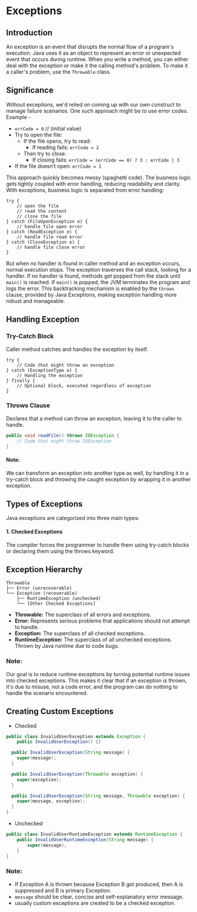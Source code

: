 # Exceptions

## Introduction
An exception is an event that disrupts the normal flow of a program's execution. Java uses it as an
object to represent an error or unexpected event that occurs during runtime. When you write a method,
you can either deal with the exception or make it the calling method's problem. To make it a caller's
problem, use the `Throwable` class.

## Significance
Without exceptions, we'd relied on coming up with our own construct to manage failure scenarios. One
such approach might be to use error codes. Example -

- `errCode = 0` // (initial value)
- Try to open the file:
  - If the file opens, try to read:
    - If reading fails: `errCode = 2`
  - Then try to close:
    - If closing fails: `errCode = (errCode == 0) ? 3 : errCode | 3`
- If the file doesn’t open: `errCode = 1`

This approach quickly becomes messy (spaghetti code). The business logic gets tightly coupled with
error handling, reducing readability and clarity. With exceptions, business logic is separated from
error handling:
```
try {
    // open the file
    // read the content
    // close the file
} catch (FileOpenException e) {
    // handle file open error
} catch (ReadException e) {
    // handle file read error
} catch (CloseException e) {
    // handle file close error
}
```
But when no handler is found in caller method and an exception occurs, normal execution stops. The
exception traverses the call stack, looking for a handler. If no handler is found, methods get popped
from the stack until `main()` is reached. If `main()` is popped, the JVM terminates the program and
logs the error. This backtracking mechanism is enabled by the `throws` clause, provided by Java Exceptions,
making exception handling more robust and manageable.

## Handling Exception
### Try-Catch Block
Caller method catches and handles the exception by itself.
```
try {
    // Code that might throw an exception
} catch (ExceptionType e) {
    // Handling the exception
} finally {
    // Optional block, executed regardless of exception
}
```
### Throws Clause
Declares that a method can throw an exception, leaving it to the caller to handle.
```java
public void readFile() throws IOException {
    // Code that might throw IOException
}
```
#### Note:
We can transform an exception into another type as well, by handling it in a try-catch block and throwing the
caught exception by wrapping it in another exception.

## Types of Exceptions
Java exceptions are categorized into three main types:
#### 1. Checked Exceptions
The compiler forces the programmer to handle them using try-catch blocks or declaring them using the throws keyword.

## Exception Hierarchy
```
Throwable
├── Error (unrecoverable)
└── Exception (recoverable)
    ├── RuntimeException (unchecked)
    └── [Other Checked Exceptions]
```
- **Throwable:** The superclass of all errors and exceptions.
- **Error:** Represents serious problems that applications should not attempt to handle.
- **Exception:** The superclass of all checked exceptions.
- **RuntimeException:** The superclass of all unchecked exceptions. Thrown by Java runtime due to code bugs.

### Note:
Our goal is to reduce runtime exceptions by turning potential runtime issues into checked exceptions.
This makes it clear that if an exception is thrown, it's due to misuse, not a code error, and the 
program can do nothing to handle the scenario encountered.

## Creating Custom Exceptions
- Checked
```java
public class InvalidUserException extends Exception {
    public InvalidUserException() {}

  public InvalidUserException(String message) {
    super(message);
  }

  public InvalidUserException(Throwable exception) {
    super(exception);
  }

  public InvalidUserException(String message, Throwable exception) {
    super(message, exception);
  }
}
```
- Unchecked
```java
public class InvalidUserRuntimeException extends RuntimeException {
    public InvalidUserRuntimeException(String message) {
        super(message);
    }
}
```

### Note:
- If Exception A is thrown because Exception B got produced, then A is suppressed and B is primary Exception.
- `message` should be clear, concise and self-explanatory error message.
- usually custom exceptions are created to be a checked exception.
